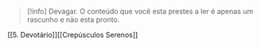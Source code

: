 >[!info] Devagar.
>O conteúdo que você esta prestes a ler é apenas um rascunho e não esta pronto.

[[5. Devotário]][[Crepúsculos Serenos]]